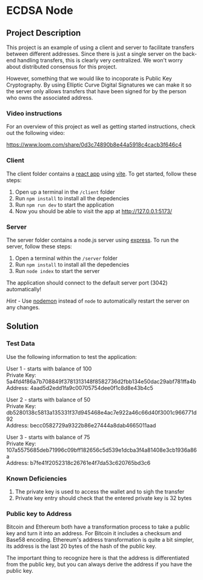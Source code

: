 # ECDSA Node

## Project Description

This project is an example of using a client and server to facilitate transfers between different addresses. Since there is just a single server on the back-end handling transfers, this is clearly very centralized. We won't worry about distributed consensus for this project.

However, something that we would like to incoporate is Public Key Cryptography. By using Elliptic Curve Digital Signatures we can make it so the server only allows transfers that have been signed for by the person who owns the associated address.

### Video instructions
For an overview of this project as well as getting started instructions, check out the following video:

https://www.loom.com/share/0d3c74890b8e44a5918c4cacb3f646c4
 
### Client

The client folder contains a [react app](https://reactjs.org/) using [vite](https://vitejs.dev/). To get started, follow these steps:

1. Open up a terminal in the `/client` folder
2. Run `npm install` to install all the depedencies
3. Run `npm run dev` to start the application 
4. Now you should be able to visit the app at http://127.0.0.1:5173/

### Server

The server folder contains a node.js server using [express](https://expressjs.com/). To run the server, follow these steps:

1. Open a terminal within the `/server` folder 
2. Run `npm install` to install all the depedencies 
3. Run `node index` to start the server 

The application should connect to the default server port (3042) automatically! 

_Hint_ - Use [nodemon](https://www.npmjs.com/package/nodemon) instead of `node` to automatically restart the server on any changes.

## Solution

### Test Data

Use the following information to test the application:

User 1 - starts with balance of 100  
Private Key: 5a4fd4f86a7b708849f3781313148f8582736d2fbb134e50dac29abf781ffa4b  
Address:     4aad5d2edd1fa9c00705754dee0f1c8d8e43b4c5  

User 2 - starts with balance of 50  
Private Key: db5280138c5813a135331f37d945468e4ac7e922a46c66d40f3001c966771d92  
Address:     becc0582729a9322b86e27444a8dab4665011aad  

User 3 - starts with balance of 75  
Private Key: 107a5575685deb71996c09bff182656c5d539e1dcba3f4a81408e3cb1936a86a  
Address:     b7fe41f2052318c26761e4f7da53c620765bd3c6  

### Known Deficiencies

1. The private key is used to access the wallet and to sigh the transfer
2. Private key entry should check that the entered private key is 32 bytes

### Public key to Address

Bitcoin and Ethereum both have a transformation process to take a public key and turn it into an address. For Bitcoin it includes a checksum and Base58 encoding. Ethereum's address transformation is quite a bit simpler, its address is the last 20 bytes of the hash of the public key.

The important thing to recognize here is that the address is differentiated from the public key, but you can always derive the address if you have the public key.
